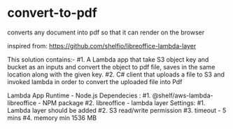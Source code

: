 # convert-to-pdf
converts any document into pdf so that it can render on the browser

inspired from: https://github.com/shelfio/libreoffice-lambda-layer

This solution contains:-
#1. A Lambda app that take S3 object key and bucket as an inputs and convert the object to pdf file, saves in the same location along with the given key.
#2. C# client that uploads a file to S3 and invoked lambda in order to convert the uploaded file into Pdf

Lambda App 
    Runtime - Node.js
    Dependecies :
	#1. @shelf/aws-lambda-libreoffice - NPM package
	#2. libreoffice - lambda layer 
    Settings:
	#1. Lambda layer should be added
	#2. S3 read/write permission 
	#3. timeout - 5 mins
	#4. memory min 1536 MB
